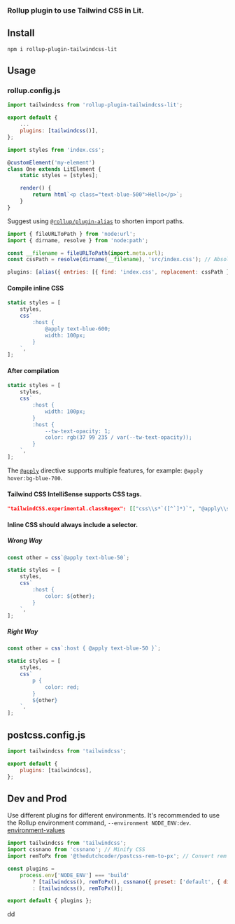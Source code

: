 ### Rollup plugin to use Tailwind CSS in Lit.

## Install

```console
npm i rollup-plugin-tailwindcss-lit
```

## Usage

### rollup.config.js

```js
import tailwindcss from 'rollup-plugin-tailwindcss-lit';

export default {
    ...
    plugins: [tailwindcss()],
};
```

```js
import styles from 'index.css';

@customElement('my-element')
class One extends LitElement {
    static styles = [styles];

    render() {
        return html`<p class="text-blue-500">Hello</p>`;
    }
}
```

Suggest using [`@rollup/plugin-alias`](https://github.com/rollup/plugins/tree/master/packages/alias#readme) to shorten import paths.

```js
import { fileURLToPath } from 'node:url';
import { dirname, resolve } from 'node:path';

const __filename = fileURLToPath(import.meta.url);
const cssPath = resolve(dirname(__filename), 'src/index.css'); // Absolute path

plugins: [alias({ entries: [{ find: 'index.css', replacement: cssPath }] }), ...];
```

#### Compile inline CSS

```js
static styles = [
    styles,
    css`
        :host {
            @apply text-blue-600;
            width: 100px;
        }
    `,
];
```

#### After compilation

```js
static styles = [
    styles,
    css`
        :host {
            width: 100px;
        }
        :host {
            --tw-text-opacity: 1;
            color: rgb(37 99 235 / var(--tw-text-opacity));
        }
    `,
];
```

The [`@apply`](https://tailwindcss.com/docs/functions-and-directives#apply) directive supports multiple features, for example: `@apply hover:bg-blue-700`.

#### Tailwind CSS IntelliSense supports CSS tags.

```json
"tailwindCSS.experimental.classRegex": [["css\\s*`([^`]*)`", "@apply\\s+([^;\\n]+?)(?:;|\\n)"]],
```

#### Inline CSS should always include a selector.

##### Wrong Way

```js
const other = css`@apply text-blue-50`;

static styles = [
    styles,
    css`
        :host {
            color: ${other};
        }
    `,
];
```

##### Right Way

```js
const other = css`:host { @apply text-blue-50 }`;

static styles = [
    styles,
    css`
        p {
            color: red;
        }
        ${other}
    `,
];
```

## postcss.config.js

```js
import tailwindcss from 'tailwindcss';

export default {
    plugins: [tailwindcss],
};
```

## Dev and Prod

Use different plugins for different environments. It's recommended to use the Rollup environment command, `--environment NODE_ENV:dev`.
[environment-values](https://rollupjs.org/command-line-interface/#environment-values)

```js
import tailwindcss from 'tailwindcss';
import cssnano from 'cssnano'; // Minify CSS
import remToPx from '@thedutchcoder/postcss-rem-to-px'; // Convert rem units to px

const plugins =
    process.env['NODE_ENV'] === 'build'
        ? [tailwindcss(), remToPx(), cssnano({ preset: ['default', { discardComments: { removeAll: true } }] })]
        : [tailwindcss(), remToPx()];

export default { plugins };
```

dd